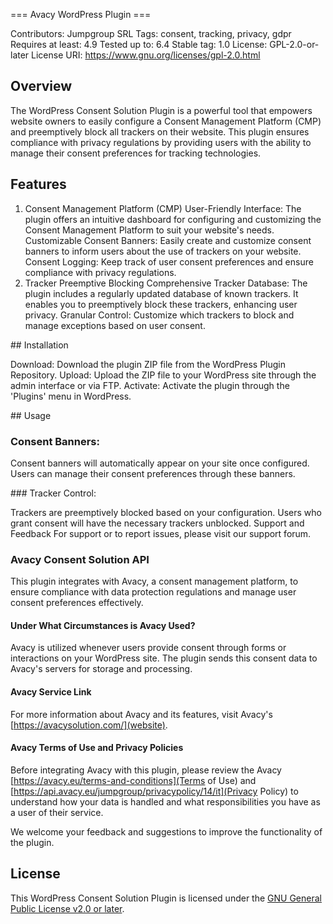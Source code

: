 === Avacy WordPress Plugin ===

Contributors: Jumpgroup SRL
Tags: consent, tracking, privacy, gdpr
Requires at least: 4.9
Tested up to: 6.4
Stable tag: 1.0
License: GPL-2.0-or-later
License URI: https://www.gnu.org/licenses/gpl-2.0.html


## Overview

The WordPress Consent Solution Plugin is a powerful tool that empowers website owners to easily configure a Consent Management Platform (CMP) and preemptively block all trackers on their website. This plugin ensures compliance with privacy regulations by providing users with the ability to manage their consent preferences for tracking technologies.

## Features

1. Consent Management Platform (CMP)
User-Friendly Interface: The plugin offers an intuitive dashboard for configuring and customizing the Consent Management Platform to suit your website's needs.
Customizable Consent Banners: Easily create and customize consent banners to inform users about the use of trackers on your website.
Consent Logging: Keep track of user consent preferences and ensure compliance with privacy regulations.
2. Tracker Preemptive Blocking
Comprehensive Tracker Database: The plugin includes a regularly updated database of known trackers. It enables you to preemptively block these trackers, enhancing user privacy.
Granular Control: Customize which trackers to block and manage exceptions based on user consent.

## Installation

Download: Download the plugin ZIP file from the WordPress Plugin Repository.
Upload: Upload the ZIP file to your WordPress site through the admin interface or via FTP.
Activate: Activate the plugin through the 'Plugins' menu in WordPress.

## Usage

### Consent Banners:

Consent banners will automatically appear on your site once configured.
Users can manage their consent preferences through these banners.

### Tracker Control:

Trackers are preemptively blocked based on your configuration.
Users who grant consent will have the necessary trackers unblocked.
Support and Feedback
For support or to report issues, please visit our support forum.

### Avacy Consent Solution API

This plugin integrates with Avacy, a consent management platform, to ensure compliance with data protection regulations and manage user consent preferences effectively.

#### Under What Circumstances is Avacy Used?
Avacy is utilized whenever users provide consent through forms or interactions on your WordPress site. The plugin sends this consent data to Avacy's servers for storage and processing.

#### Avacy Service Link
For more information about Avacy and its features, visit Avacy's [https://avacysolution.com/](website).

#### Avacy Terms of Use and Privacy Policies
Before integrating Avacy with this plugin, please review the Avacy [https://avacy.eu/terms-and-conditions](Terms of Use) and [https://api.avacy.eu/jumpgroup/privacypolicy/14/it](Privacy Policy) to understand how your data is handled and what responsibilities you have as a user of their service.

We welcome your feedback and suggestions to improve the functionality of the plugin.

## License

This WordPress Consent Solution Plugin is licensed under the [GNU General Public License v2.0 or later](https://www.gnu.org/licenses/gpl-2.0.html).
